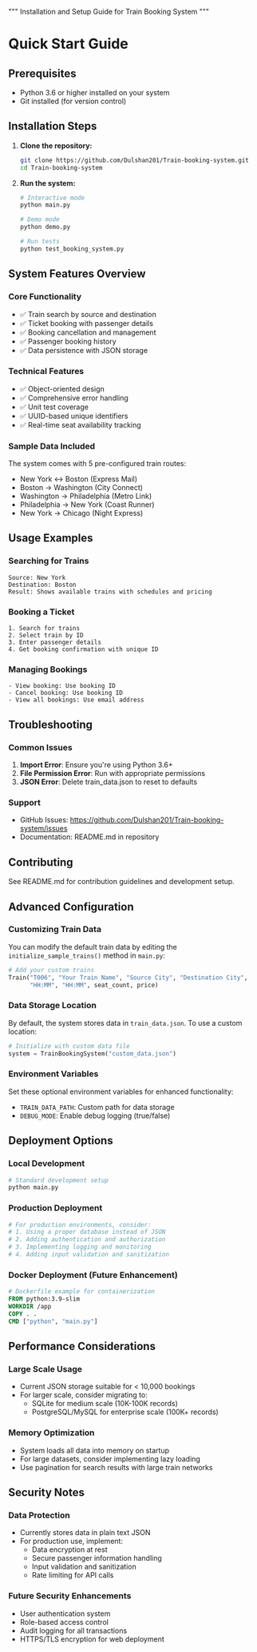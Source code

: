 """
Installation and Setup Guide for Train Booking System
"""

# Quick Start Guide

## Prerequisites
- Python 3.6 or higher installed on your system
- Git installed (for version control)

## Installation Steps

1. **Clone the repository:**
   ```bash
   git clone https://github.com/Dulshan201/Train-booking-system.git
   cd Train-booking-system
   ```

2. **Run the system:**
   ```bash
   # Interactive mode
   python main.py
   
   # Demo mode
   python demo.py
   
   # Run tests
   python test_booking_system.py
   ```

## System Features Overview

### Core Functionality
- ✅ Train search by source and destination
- ✅ Ticket booking with passenger details
- ✅ Booking cancellation and management
- ✅ Passenger booking history
- ✅ Data persistence with JSON storage

### Technical Features
- ✅ Object-oriented design
- ✅ Comprehensive error handling
- ✅ Unit test coverage
- ✅ UUID-based unique identifiers
- ✅ Real-time seat availability tracking

### Sample Data Included
The system comes with 5 pre-configured train routes:
- New York ↔ Boston (Express Mail)
- Boston → Washington (City Connect)
- Washington → Philadelphia (Metro Link)
- Philadelphia → New York (Coast Runner)
- New York → Chicago (Night Express)

## Usage Examples

### Searching for Trains
```
Source: New York
Destination: Boston
Result: Shows available trains with schedules and pricing
```

### Booking a Ticket
```
1. Search for trains
2. Select train by ID
3. Enter passenger details
4. Get booking confirmation with unique ID
```

### Managing Bookings
```
- View booking: Use booking ID
- Cancel booking: Use booking ID
- View all bookings: Use email address
```

## Troubleshooting

### Common Issues
1. **Import Error**: Ensure you're using Python 3.6+
2. **File Permission Error**: Run with appropriate permissions
3. **JSON Error**: Delete train_data.json to reset to defaults

### Support
- GitHub Issues: https://github.com/Dulshan201/Train-booking-system/issues
- Documentation: README.md in repository

## Contributing
See README.md for contribution guidelines and development setup.

## Advanced Configuration

### Customizing Train Data
You can modify the default train data by editing the `initialize_sample_trains()` method in `main.py`:

```python
# Add your custom trains
Train("T006", "Your Train Name", "Source City", "Destination City", 
      "HH:MM", "HH:MM", seat_count, price)
```

### Data Storage Location
By default, the system stores data in `train_data.json`. To use a custom location:

```python
# Initialize with custom data file
system = TrainBookingSystem("custom_data.json")
```

### Environment Variables
Set these optional environment variables for enhanced functionality:
- `TRAIN_DATA_PATH`: Custom path for data storage
- `DEBUG_MODE`: Enable debug logging (true/false)

## Deployment Options

### Local Development
```bash
# Standard development setup
python main.py
```

### Production Deployment
```bash
# For production environments, consider:
# 1. Using a proper database instead of JSON
# 2. Adding authentication and authorization
# 3. Implementing logging and monitoring
# 4. Adding input validation and sanitization
```

### Docker Deployment (Future Enhancement)
```dockerfile
# Dockerfile example for containerization
FROM python:3.9-slim
WORKDIR /app
COPY . .
CMD ["python", "main.py"]
```

## Performance Considerations

### Large Scale Usage
- Current JSON storage suitable for < 10,000 bookings
- For larger scale, consider migrating to:
  - SQLite for medium scale (10K-100K records)
  - PostgreSQL/MySQL for enterprise scale (100K+ records)

### Memory Optimization
- System loads all data into memory on startup
- For large datasets, consider implementing lazy loading
- Use pagination for search results with large train networks

## Security Notes

### Data Protection
- Currently stores data in plain text JSON
- For production use, implement:
  - Data encryption at rest
  - Secure passenger information handling
  - Input validation and sanitization
  - Rate limiting for API calls

### Future Security Enhancements
- User authentication system
- Role-based access control
- Audit logging for all transactions
- HTTPS/TLS encryption for web deployment
